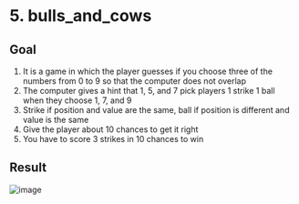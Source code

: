 # 5. bulls_and_cows

## Goal

1. It is a game in which the player guesses
   if you choose three of the numbers from 0 to 9 so that the computer does not overlap
2. The computer gives a hint that 1, 5, and 7 pick players 1 strike 1 ball when they choose 1, 7, and 9
3. Strike if position and value are the same, ball if position is different and value is the same
4. Give the player about 10 chances to get it right
5. You have to score 3 strikes in 10 chances to win

## Result

![image](https://github.com/crevee/c-review/assets/64821752/6bbd6e97-12d4-4ba7-a775-c5c62b083631)
